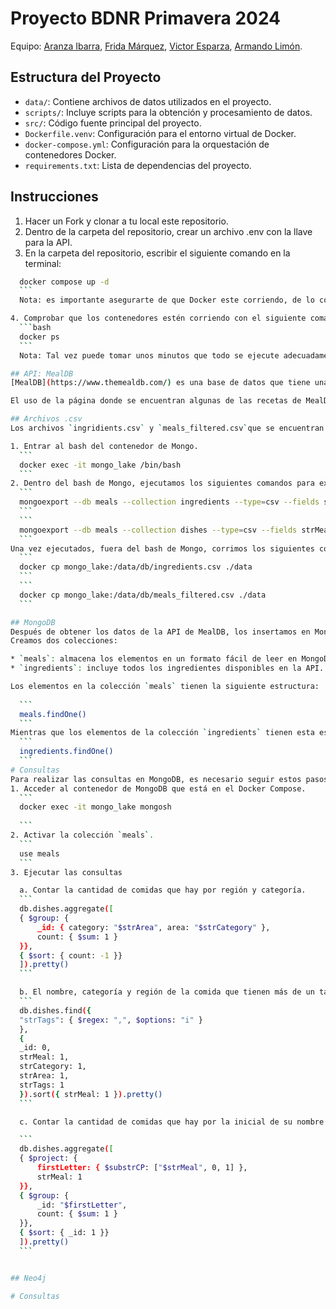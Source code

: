 # Proyecto BDNR Primavera 2024

Equipo: [Aranza Ibarra](https://github.com/AranzaIbarra08), [Frida Márquez](https://github.com/fridamarquezg), [Victor Esparza](https://github.com/VictorHEsp), [Armando Limón](https://github.com/ArmandoLimn).

## Estructura del Proyecto
- `data/`: Contiene archivos de datos utilizados en el proyecto.
- `scripts/`: Incluye scripts para la obtención y procesamiento de datos.
- `src/`: Código fuente principal del proyecto.
- `Dockerfile.venv`: Configuración para el entorno virtual de Docker.
- `docker-compose.yml`: Configuración para la orquestación de contenedores Docker.
- `requirements.txt`: Lista de dependencias del proyecto.


## Instrucciones 
1. Hacer un Fork y clonar a tu local este repositorio. 
2. Dentro de la carpeta del repositorio, crear un archivo .env con la llave para la API.
3. En la carpeta del repositorio, escribir el siguiente comando en la terminal:
  ```bash
    docker compose up -d
    ```
    Nota: es importante asegurarte de que Docker este corriendo, de lo contrario marcará error.

4. Comprobar que los contenedores estén corriendo con el siguiente comando:
    ```bash
    docker ps
    ```
    Nota: Tal vez puede tomar unos minutos que todo se ejecute adecuadamente.

## API: MealDB
[MealDB](https://www.themealdb.com/) es una base de datos que tiene una amplia colección de recetas de comidas de todo el mundo. Actualmente, MealDB cuenta con 303 recetas y 575 ingredientes. Por cada receta, incluye detalles como ingredientes, instrucciones de preparación, áreas geográfica, imagen del platillo y categorías (o tags). 

El uso de la página donde se encuentran algunas de las recetas de MealDB es gratuita. Sin embargo, para tener acceso a la versión beta de la API, que permite filtros de múltiples ingredientes, agregar tus propias comidas e imágenes y listar la base de datos completa hay que pagar $50 (mxn). 

## Archivos .csv
Los archivos `ingridients.csv` y `meals_filtered.csv`que se encuentran en la carpeta `data` fueron creados siguiendo estos pasos:

1. Entrar al bash del contenedor de Mongo.
    ```
    docker exec -it mongo_lake /bin/bash
    ```
2. Dentro del bash de Mongo, ejecutamos los siguientes comandos para exportar las colecciones a archivos .csv
    ```
    mongoexport --db meals --collection ingredients --type=csv --fields strIngredient --out /data/db/ingredients.csv
    ```
    ```
    mongoexport --db meals --collection dishes --type=csv --fields strMeal, strCategory, strArea --out /data/db/meals_filtered.csv
    ```
Una vez ejecutados, fuera del bash de Mongo, corrimos los siguientes comandos para guardar los archivos en la carpeta `data`:
    ```
    docker cp mongo_lake:/data/db/ingredients.csv ./data
    ```
    ```
    docker cp mongo_lake:/data/db/meals_filtered.csv ./data
    ```

## MongoDB
Después de obtener los datos de la API de MealDB, los insertamos en MongoDB con un script de Python. 
Creamos dos colecciones:

* `meals`: almacena los elementos en un formato fácil de leer en MongoDB.
* `ingredients`: incluye todos los ingredientes disponibles en la API.

Los elementos en la colección `meals` tienen la siguiente estructura:
    
    ```
    meals.findOne()
    ```
Mientras que los elementos de la colección `ingredients` tienen esta estructura:
    ```
    ingredients.findOne()
    ```
# Consultas
Para realizar las consultas en MongoDB, es necesario seguir estos pasos:
1. Acceder al contenedor de MongoDB que está en el Docker Compose.
    ```
    docker exec -it mongo_lake mongosh
    
    ```
2. Activar la colección `meals`.
    ```
    use meals
    ```
3. Ejecutar las consultas

    a. Contar la cantidad de comidas que hay por región y categoría.
    ```
    db.dishes.aggregate([
    { $group: {
        _id: { category: "$strArea", area: "$strCategory" },
        count: { $sum: 1 }
    }},
    { $sort: { count: -1 }}
    ]).pretty()
    ```

    b. El nombre, categoría y región de la comida que tienen más de un tag ordenadas por nombre.
    ```
    db.dishes.find({
    "strTags": { $regex: ",", $options: "i" }
    },
    {
    _id: 0,
    strMeal: 1,
    strCategory: 1,
    strArea: 1,
    strTags: 1
    }).sort({ strMeal: 1 }).pretty()
    ```

    c. Contar la cantidad de comidas que hay por la inicial de su nombre.

    ```
    db.dishes.aggregate([
    { $project: {
        firstLetter: { $substrCP: ["$strMeal", 0, 1] },
        strMeal: 1
    }},
    { $group: {
        _id: "$firstLetter",
        count: { $sum: 1 }
    }},
    { $sort: { _id: 1 }}
    ]).pretty()
    ```


## Neo4j

# Consultas


